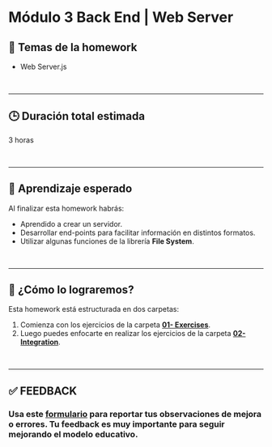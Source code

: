 # **Módulo 3 Back End | Web Server**

## **📌 Temas de la homework**

-  Web Server.js

<br />

---

## **🕒 Duración total estimada**

3 horas

<br />

---

## **🔎 Aprendizaje esperado**

Al finalizar esta homework habrás:

-  Aprendido a crear un servidor.
-  Desarrollar end-points para facilitar información en distintos formatos.
-  Utilizar algunas funciones de la librería **File System**.

<br />

---

## **📎 ¿Cómo lo lograremos?**

Esta homework está estructurada en dos carpetas:

1. Comienza con los ejercicios de la carpeta [**01- Exercises**](./01%20-%20Exercises/README.md).
2. Luego puedes enfocarte en realizar los ejercicios de la carpeta [**02- Integration**](./02%20-%20Integration/README.md).

</br >

---

## **✅ FEEDBACK**

### Usa este [**formulario**](https://docs.google.com/forms/d/e/1FAIpQLSe1MybH_Y-xcp1RP0jKPLndLdJYg8cwyHkSb9MwSrEjoxyzWg/viewform) para reportar tus observaciones de mejora o errores. Tu feedback es muy importante para seguir mejorando el modelo educativo.
